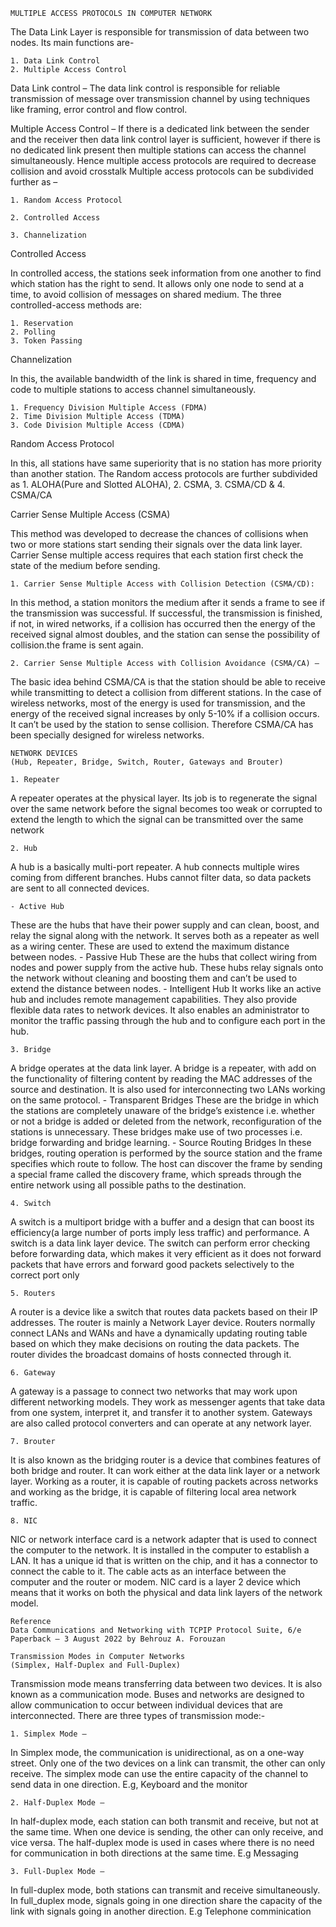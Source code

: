     MULTIPLE ACCESS PROTOCOLS IN COMPUTER NETWORK
The Data Link Layer is responsible for transmission of data between two nodes. Its main functions are- 

    1. Data Link Control
    2. Multiple Access Control

Data Link control – 
    The data link control is responsible for reliable transmission of message over transmission channel by using techniques like framing, error control and flow control.

Multiple Access Control – 
    If there is a dedicated link between the sender and the receiver then data link control layer is sufficient, however if there is no dedicated link present then multiple stations can access the channel simultaneously. Hence multiple access protocols are required to decrease collision and avoid crosstalk
    Multiple access protocols can be subdivided further as – 

    1. Random Access Protocol

    2. Controlled Access

    3. Channelization

Controlled Access

In controlled access, the stations seek information from one another to find which station has the right to send. It allows only one node to send at a time, to avoid collision of messages on shared medium. The three controlled-access methods are:

    1. Reservation
    2. Polling
    3. Token Passing

Channelization

In this, the available bandwidth of the link is shared in time, frequency and code to multiple stations to access channel simultaneously. 

    1. Frequency Division Multiple Access (FDMA)
    2. Time Division Multiple Access (TDMA)
    3. Code Division Multiple Access (CDMA)

Random Access Protocol

In this, all stations have same superiority that is no station has more priority than another station. The Random access protocols are further subdivided as 
    1. ALOHA(Pure and Slotted ALOHA), 
    2. CSMA, 
    3. CSMA/CD & 
    4. CSMA/CA


Carrier Sense Multiple Access (CSMA)

This method was developed to decrease the chances of collisions when two or more stations start sending their signals over the data link layer. Carrier Sense multiple access requires that each station first check the state of the medium before sending.


    1. Carrier Sense Multiple Access with Collision Detection (CSMA/CD):

In this method, a station monitors the medium after it sends a frame to see if the transmission was successful. If successful, the transmission is finished, if not, in wired networks, if a collision has occurred then the energy of the received signal almost doubles, and the station can sense the possibility of collision.the frame is sent again. 

    2. Carrier Sense Multiple Access with Collision Avoidance (CSMA/CA) –

The basic idea behind CSMA/CA is that the station should be able to receive while transmitting to detect a collision from different stations.  In the case of wireless networks, most of the energy is used for transmission, and the energy of the received signal increases by only 5-10% if a collision occurs. It can’t be used by the station to sense collision. Therefore CSMA/CA has been specially designed for wireless networks. 

    NETWORK DEVICES
    (Hub, Repeater, Bridge, Switch, Router, Gateways and Brouter)

    1. Repeater 
A repeater operates at the physical layer. Its job is to regenerate the signal over the same network before the signal becomes too weak or corrupted to extend the length to which the signal can be transmitted over the same network

    2. Hub   
A hub is a basically multi-port repeater. A hub connects multiple wires coming from different branches. Hubs cannot filter data, so data packets are sent to all connected devices. 
    
    - Active Hub
These are the hubs that have their power supply and can clean, boost, and relay the signal along with the network. It serves both as a repeater as well as a wiring center. These are used to extend the maximum distance between nodes.
    - Passive Hub 
These are the hubs that collect wiring from nodes and power supply from the active hub. These hubs relay signals onto the network without cleaning and boosting them and can’t be used to extend the distance between nodes.
    - Intelligent Hub 
It works like an active hub and includes remote management capabilities. They also provide flexible data rates to network devices. It also enables an administrator to monitor the traffic passing through the hub and to configure each port in the hub.


    3. Bridge 
A bridge operates at the data link layer. A bridge is a repeater, with add on the functionality of filtering content by reading the MAC addresses of the source and destination. It is also used for interconnecting two LANs working on the same protocol.
    - Transparent Bridges 
These are the bridge in which the stations are completely unaware of the bridge’s existence i.e. whether or not a bridge is added or deleted from the network, reconfiguration of the stations is unnecessary. These bridges make use of two processes i.e. bridge forwarding and bridge learning.
    - Source Routing Bridges
In these bridges, routing operation is performed by the source station and the frame specifies which route to follow. The host can discover the frame by sending a special frame called the discovery frame, which spreads through the entire network using all possible paths to the destination.

    4. Switch 
A switch is a multiport bridge with a buffer and a design that can boost its efficiency(a large number of ports imply less traffic) and performance. A switch is a data link layer device. The switch can perform error checking before forwarding data, which makes it very efficient as it does not forward packets that have errors and forward good packets selectively to the correct port only

    5. Routers 
A router is a device like a switch that routes data packets based on their IP addresses. The router is mainly a Network Layer device. Routers normally connect LANs and WANs and have a dynamically updating routing table based on which they make decisions on routing the data packets. The router divides the broadcast domains of hosts connected through it.

    6. Gateway 
A gateway is a passage to connect two networks that may work upon different networking models. They work as messenger agents that take data from one system, interpret it, and transfer it to another system. Gateways are also called protocol converters and can operate at any network layer.

    7. Brouter 
It is also known as the bridging router is a device that combines features of both bridge and router. It can work either at the data link layer or a network layer. Working as a router, it is capable of routing packets across networks and working as the bridge, it is capable of filtering local area network traffic.

    8. NIC 
NIC or network interface card is a network adapter that is used to connect the computer to the network. It is installed in the computer to establish a LAN.  It has a unique id that is written on the chip, and it has a connector to connect the cable to it. The cable acts as an interface between the computer and the router or modem. NIC card is a layer 2 device which means that it works on both the physical and data link layers of the network model. 

    Reference
    Data Communications and Networking with TCPIP Protocol Suite, 6/e Paperback – 3 August 2022 by Behrouz A. Forouzan 

    Transmission Modes in Computer Networks 
    (Simplex, Half-Duplex and Full-Duplex)

Transmission mode means transferring data between two devices. It is also known as a communication mode. Buses and networks are designed to allow communication to occur between individual devices that are interconnected. There are three types of transmission mode:- 

    1. Simplex Mode –
In Simplex mode, the communication is unidirectional, as on a one-way street. Only one of the two devices on a link can transmit, the other can only receive. The simplex mode can use the entire capacity of the channel to send data in one direction. E.g, Keyboard and the monitor

    2. Half-Duplex Mode –
In half-duplex mode, each station can both transmit and receive, but not at the same time. When one device is sending, the other can only receive, and vice versa. The half-duplex mode is used in cases where there is no need for communication in both directions at the same time. E.g Messaging

    3. Full-Duplex Mode –
In full-duplex mode, both stations can transmit and receive simultaneously. In full_duplex mode, signals going in one direction share the capacity of the link with signals going in another direction. E.g Telephone comminication








